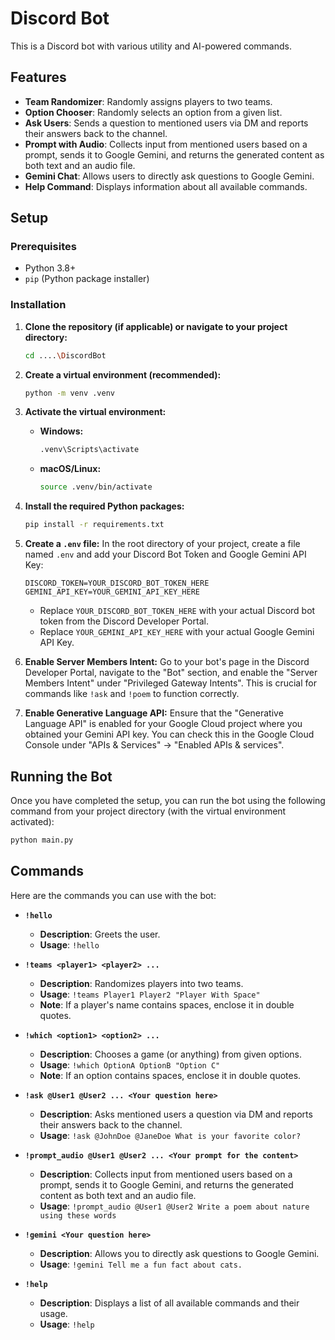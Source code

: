 # Discord Bot

This is a Discord bot with various utility and AI-powered commands.

## Features

*   **Team Randomizer**: Randomly assigns players to two teams.
*   **Option Chooser**: Randomly selects an option from a given list.
*   **Ask Users**: Sends a question to mentioned users via DM and reports their answers back to the channel.
*   **Prompt with Audio**: Collects input from mentioned users based on a prompt, sends it to Google Gemini, and returns the generated content as both text and an audio file.
*   **Gemini Chat**: Allows users to directly ask questions to Google Gemini.
*   **Help Command**: Displays information about all available commands.

## Setup

### Prerequisites

*   Python 3.8+
*   `pip` (Python package installer)

### Installation

1.  **Clone the repository (if applicable) or navigate to your project directory:**
    ```bash
    cd ....\DiscordBot
    ```

2.  **Create a virtual environment (recommended):**
    ```bash
    python -m venv .venv
    ```

3.  **Activate the virtual environment:**
    *   **Windows:**
        ```bash
        .venv\Scripts\activate
        ```
    *   **macOS/Linux:**
        ```bash
        source .venv/bin/activate
        ```

4.  **Install the required Python packages:**
    ```bash
    pip install -r requirements.txt
    ```

5.  **Create a `.env` file:**
    In the root directory of your project, create a file named `.env` and add your Discord Bot Token and Google Gemini API Key:
    ```
    DISCORD_TOKEN=YOUR_DISCORD_BOT_TOKEN_HERE
    GEMINI_API_KEY=YOUR_GEMINI_API_KEY_HERE
    ```
    *   Replace `YOUR_DISCORD_BOT_TOKEN_HERE` with your actual Discord bot token from the Discord Developer Portal.
    *   Replace `YOUR_GEMINI_API_KEY_HERE` with your actual Google Gemini API Key.

6.  **Enable Server Members Intent:**
    Go to your bot's page in the Discord Developer Portal, navigate to the "Bot" section, and enable the "Server Members Intent" under "Privileged Gateway Intents". This is crucial for commands like `!ask` and `!poem` to function correctly.

7.  **Enable Generative Language API:**
    Ensure that the "Generative Language API" is enabled for your Google Cloud project where you obtained your Gemini API key. You can check this in the Google Cloud Console under "APIs & Services" -> "Enabled APIs & services".

## Running the Bot

Once you have completed the setup, you can run the bot using the following command from your project directory (with the virtual environment activated):

```bash
python main.py
```

## Commands

Here are the commands you can use with the bot:

*   **`!hello`**
    *   **Description**: Greets the user.
    *   **Usage**: `!hello`

*   **`!teams <player1> <player2> ...`**
    *   **Description**: Randomizes players into two teams.
    *   **Usage**: `!teams Player1 Player2 "Player With Space"`
    *   **Note**: If a player's name contains spaces, enclose it in double quotes.

*   **`!which <option1> <option2> ...`**
    *   **Description**: Chooses a game (or anything) from given options.
    *   **Usage**: `!which OptionA OptionB "Option C"`
    *   **Note**: If an option contains spaces, enclose it in double quotes.

*   **`!ask @User1 @User2 ... <Your question here>`**
    *   **Description**: Asks mentioned users a question via DM and reports their answers back to the channel.
    *   **Usage**: `!ask @JohnDoe @JaneDoe What is your favorite color?`

*   **`!prompt_audio @User1 @User2 ... <Your prompt for the content>`**
    *   **Description**: Collects input from mentioned users based on a prompt, sends it to Google Gemini, and returns the generated content as both text and an audio file.
    *   **Usage**: `!prompt_audio @User1 @User2 Write a poem about nature using these words`

*   **`!gemini <Your question here>`**
    *   **Description**: Allows you to directly ask questions to Google Gemini.
    *   **Usage**: `!gemini Tell me a fun fact about cats.`

*   **`!help`**
    *   **Description**: Displays a list of all available commands and their usage.
    *   **Usage**: `!help`
